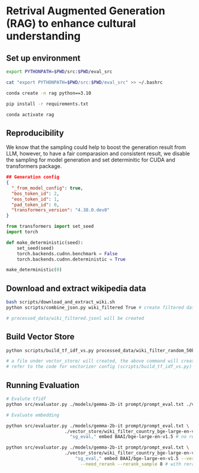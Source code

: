 # Retrival Augmented Generation (RAG) to enhance cultural understanding

## Set up environment
```bash
export PYTHONPATH=$PWD/src:$PWD/eval_src 

cat "export PYTHONPATH=$PWD/src:$PWD/eval_src" >> ~/.bashrc 
```

```bash
conda create -n rag python==3.10

pip install -r requirements.txt

conda activate rag
```

## Reproducibility

We know that the sampling could help to boost the generation result from LLM, however, to have a fair comparasion and consistent result, we disable the sampling for model generation and set determinitic for CUDA and transformers package. 

```json
## Generation config
{
  "_from_model_config": true,
  "bos_token_id": 2,
  "eos_token_id": 1,
  "pad_token_id": 0,
  "transformers_version": "4.38.0.dev0"
}
```

```python
from transformers import set_seed
import torch

def make_deterministic(seed):
    set_seed(seed)
    torch.backends.cudnn.benchmark = False
    torch.backends.cudnn.deterministic = True

make_deterministic(0)
```

## Download and extract wikipedia data

```bash
bash scripts/download_and_extract_wiki.sh
python scripts/combine_json.py wiki_filtered True # create filtered data

# processed_data/wiki_filtered.jsonl will be created
```

## Build Vector Store
```bash
python scripts/build_tf_idf_vs.py processed_data/wiki_filter_random_50k.jsonl 1 1 None 1 50000 True

# a file under vector_store/ will created, the above command will create ./vector_store/wiki_filter_random_50k_1_1_None_1_50000_True.pkl
# refer to the code for vectorizer config (scripts/build_tf_idf_vs.py)
```

## Running Evaluation
```bash
# Evalute tfidf
python src/evaluator.py ./models/gemma-2b-it prompt/prompt_eval.txt ./vector_store/wiki_sg_exclusive_1_1_None_1_1.0_True.pkl/ 0.2 8 "sg_eval," tfidf

# Evaluate embedding

python src/evaluator.py ./models/gemma-2b-it prompt/prompt_eval.txt \
                      ./vector_store/wiki_filter_country_bge-large-en-v1.5 0.5 6 \
                        "sg_eval," embed BAAI/bge-large-en-v1.5 # no rerank

python src/evaluator.py ./models/gemma-2b-it prompt/prompt_eval.txt \
                      ./vector_store/wiki_filter_country_bge-large-en-v1.5 0.4 64 \
                          "sg_eval," embed BAAI/bge-large-en-v1.5 --verbose 0 \
                            --need_rerank --rerank_sample 8 # with reranking
```

